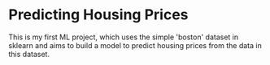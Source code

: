 # Predicting Housing Prices

This is my first ML project, which uses the simple 'boston' dataset in sklearn and aims to build a model to predict housing prices from the data in this dataset.
